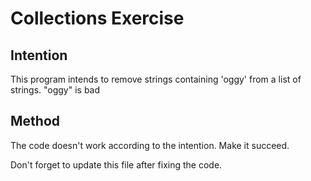 # Collections Exercise

## Intention

This program intends to remove strings containing 'oggy' from a list of strings.
"oggy" is bad

## Method

The code doesn't work according to the intention. Make it succeed.

Don't forget to update this file after fixing the code.

